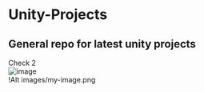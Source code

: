 # Unity-Projects
General repo for latest unity projects
---
Check 2 </br>
![image](https://github.com/bondanuclear/Unity-Projects/assets/62964455/7f2b9cb0-0385-452d-988d-2763ca9f9a50)
</br>
!Alt images/my-image.png
</br>
